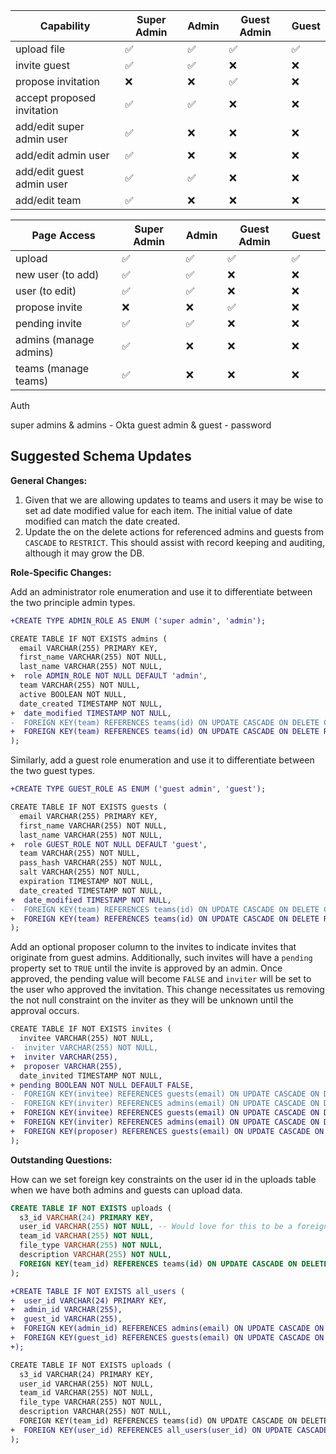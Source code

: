 | Capability                 | Super Admin | Admin | Guest Admin | Guest |
| -------------------------- | ----------- | ----- | ----------- | ----- |
| upload file                | ✅          | ✅    | ✅          | ✅    |
| invite guest               | ✅          | ✅    | ❌          | ❌    |
| propose invitation         | ❌          | ❌    | ✅          | ❌    |
| accept proposed invitation | ✅          | ✅    | ❌          | ❌    |
| add/edit super admin user  | ✅          | ❌    | ❌          | ❌    |
| add/edit admin user        | ✅          | ❌    | ❌          | ❌    |
| add/edit guest admin user  | ✅          | ✅    | ❌          | ❌    |
| add/edit team              | ✅          | ❌    | ❌          | ❌    |

| Page Access            | Super Admin | Admin | Guest Admin | Guest |
| ---------------------- | ----------- | ----- | ----------- | ----- |
| upload                 | ✅          | ✅    | ✅          | ✅    |
| new user (to add)      | ✅          | ✅    | ❌          | ❌    |
| user (to edit)         | ✅          | ✅    | ❌          | ❌    |
| propose invite         | ❌          | ❌    | ✅          | ❌    |
| pending invite         | ✅          | ✅    | ❌          | ❌    |
| admins (manage admins) | ✅          | ❌    | ❌          | ❌    |
| teams (manage teams)   | ✅          | ❌    | ❌          | ❌    |

Auth

super admins & admins - Okta
guest admin & guest - password

## Suggested Schema Updates

**General Changes:**

1. Given that we are allowing updates to teams and users it may be wise to set ad date modified value for each item. The initial value of date modified can match the date created.
1. Update the on the delete actions for referenced admins and guests from `CASCADE` to `RESTRICT`. This should assist with record keeping and auditing, although it may grow the DB.

**Role-Specific Changes:**

Add an administrator role enumeration and use it to differentiate between the two principle admin types.

```diff
+CREATE TYPE ADMIN_ROLE AS ENUM ('super admin', 'admin');

CREATE TABLE IF NOT EXISTS admins (
  email VARCHAR(255) PRIMARY KEY,
  first_name VARCHAR(255) NOT NULL,
  last_name VARCHAR(255) NOT NULL,
+  role ADMIN_ROLE NOT NULL DEFAULT 'admin',
  team VARCHAR(255) NOT NULL,
  active BOOLEAN NOT NULL,
  date_created TIMESTAMP NOT NULL,
+  date_modified TIMESTAMP NOT NULL,
-  FOREIGN KEY(team) REFERENCES teams(id) ON UPDATE CASCADE ON DELETE CASCADE
+  FOREIGN KEY(team) REFERENCES teams(id) ON UPDATE CASCADE ON DELETE RESTRICT
);
```

Similarly, add a guest role enumeration and use it to differentiate between the two guest types.

```diff
+CREATE TYPE GUEST_ROLE AS ENUM ('guest admin', 'guest');

CREATE TABLE IF NOT EXISTS guests (
  email VARCHAR(255) PRIMARY KEY,
  first_name VARCHAR(255) NOT NULL,
  last_name VARCHAR(255) NOT NULL,
+  role GUEST_ROLE NOT NULL DEFAULT 'guest',
  team VARCHAR(255) NOT NULL,
  pass_hash VARCHAR(255) NOT NULL,
  salt VARCHAR(255) NOT NULL,
  expiration TIMESTAMP NOT NULL,
  date_created TIMESTAMP NOT NULL,
+  date_modified TIMESTAMP NOT NULL,
-  FOREIGN KEY(team) REFERENCES teams(id) ON UPDATE CASCADE ON DELETE CASCADE
+  FOREIGN KEY(team) REFERENCES teams(id) ON UPDATE CASCADE ON DELETE RESTRICT
);
```

Add an optional proposer column to the invites to indicate invites that originate from guest admins. Additionally, such invites will have a `pending` property set to `TRUE` until the invite is approved by an admin. Once approved, the pending value will become `FALSE` and `inviter` will be set to the user who approved the invitation. This change necessitates us removing the not null constraint on the inviter as they will be unknown until the approval occurs.

```diff
CREATE TABLE IF NOT EXISTS invites (
  invitee VARCHAR(255) NOT NULL,
-  inviter VARCHAR(255) NOT NULL,
+  inviter VARCHAR(255),
+  proposer VARCHAR(255),
  date_invited TIMESTAMP NOT NULL,
+ pending BOOLEAN NOT NULL DEFAULT FALSE,
-  FOREIGN KEY(invitee) REFERENCES guests(email) ON UPDATE CASCADE ON DELETE CASCADE,
-  FOREIGN KEY(inviter) REFERENCES admins(email) ON UPDATE CASCADE ON DELETE CASCADE
+  FOREIGN KEY(invitee) REFERENCES guests(email) ON UPDATE CASCADE ON DELETE RESTRICT,
+  FOREIGN KEY(inviter) REFERENCES admins(email) ON UPDATE CASCADE ON DELETE RESTRICT,
+  FOREIGN KEY(proposer) REFERENCES guests(email) ON UPDATE CASCADE ON DELETE RESTRICT
);
```

**Outstanding Questions:**

How can we set foreign key constraints on the user id in the uploads table when we have both admins and guests can upload data.

```sql
CREATE TABLE IF NOT EXISTS uploads (
  s3_id VARCHAR(24) PRIMARY KEY,
  user_id VARCHAR(255) NOT NULL, -- Would love for this to be a foreign key
  team_id VARCHAR(255) NOT NULL,
  file_type VARCHAR(255) NOT NULL,
  description VARCHAR(255) NOT NULL,
  FOREIGN KEY(team_id) REFERENCES teams(id) ON UPDATE CASCADE ON DELETE RESTRICT
);
```

```diff
+CREATE TABLE IF NOT EXISTS all_users (
+  user_id VARCHAR(24) PRIMARY KEY,
+  admin_id VARCHAR(255),
+  guest_id VARCHAR(255),
+  FOREIGN KEY(admin_id) REFERENCES admins(email) ON UPDATE CASCADE ON DELETE CASCADE
+  FOREIGN KEY(guest_id) REFERENCES guests(email) ON UPDATE CASCADE ON DELETE CASCADE
+);

CREATE TABLE IF NOT EXISTS uploads (
  s3_id VARCHAR(24) PRIMARY KEY,
  user_id VARCHAR(255) NOT NULL,
  team_id VARCHAR(255) NOT NULL,
  file_type VARCHAR(255) NOT NULL,
  description VARCHAR(255) NOT NULL,
  FOREIGN KEY(team_id) REFERENCES teams(id) ON UPDATE CASCADE ON DELETE RESTRICT
+  FOREIGN KEY(user_id) REFERENCES all_users(user_id) ON UPDATE CASCADE ON DELETE RESTRICT
);
```
